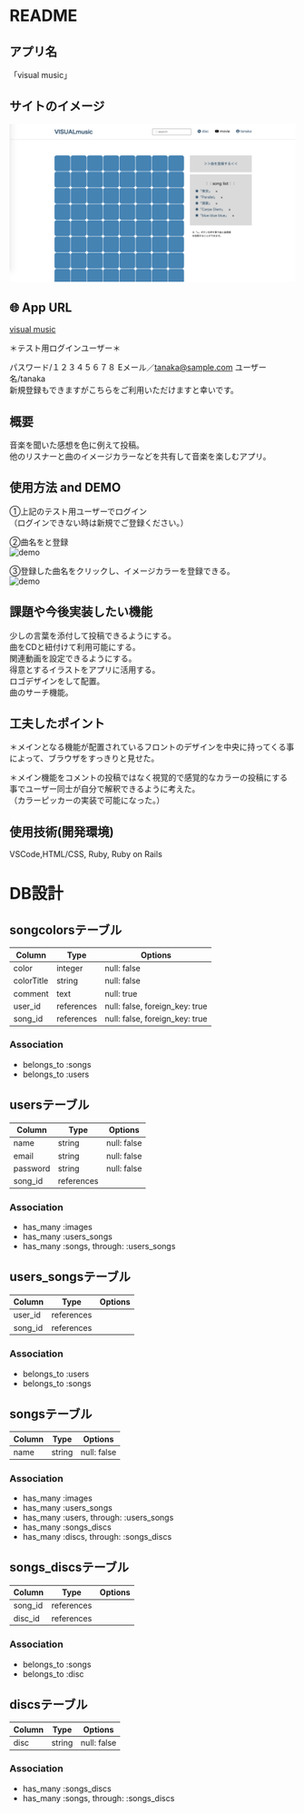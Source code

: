 # README
<!-- 
This README would normally document whatever steps are necessary to get the
application up and running.

Things you may want to cover:

* Ruby version

* System dependencies

* Configuration

* Database creation

* Database initialization

* How to run the test suite

* Services (job queues, cache servers, search engines, etc.)

* Deployment instructions

* ... -->


## アプリ名 

「visual music」

## サイトのイメージ
  
![トップページのイメージ](TopPage.png)  
  
## 🌐 App URL
  
[visual music](https://visualmusicc.herokuapp.com/)  
  
＊テスト用ログインユーザー＊  
  
パスワード/１２３４５６７８ 
Eメール／tanaka@sample.com
ユーザー名/tanaka  
新規登録もできますがこちらをご利用いただけますと幸いです。  
  
  
## 概要
  
音楽を聞いた感想を色に例えて投稿。  
他のリスナーと曲のイメージカラーなどを共有して音楽を楽しむアプリ。  
  
## 使用方法 and DEMO
  
①上記のテスト用ユーザーでログイン  
（ログインできない時は新規でご登録ください。）  
  
②曲名をと登録  
![demo](https://gyazo.com/eb4dbd2f8cf8b42721dcc7c489a2da24/raw)  
  
③登録した曲名をクリックし、イメージカラーを登録できる。  
![demo](https://gyazo.com/1042f8fd85b0caffa2b0815782f922d1/raw)  
  
  
  
## 課題や今後実装したい機能
  
少しの言葉を添付して投稿できるようにする。  
曲をCDと紐付けて利用可能にする。  
関連動画を設定できるようにする。  
得意とするイラストをアプリに活用する。  
ロゴデザインをして配置。  
曲のサーチ機能。  
  
  
## 工夫したポイント
  
＊メインとなる機能が配置されているフロントのデザインを中央に持ってくる事によって、ブラウザをすっきりと見せた。  
  
＊メイン機能をコメントの投稿ではなく視覚的で感覚的なカラーの投稿にする事でユーザー同士が自分で解釈できるように考えた。  
（カラーピッカーの実装で可能になった。）  
  
## 使用技術(開発環境)
  
VSCode,HTML/CSS, Ruby, Ruby on Rails  
  
  
# DB設計

## songcolorsテーブル

|Column|Type|Options|
|------|----|-------|
|color|integer|null: false|
|colorTitle|string|null: false|
|comment|text|null: true|
|user_id|references|null: false, foreign_key: true|
|song_id|references|null: false, foreign_key: true|

### Association
- belongs_to :songs
- belongs_to :users



## usersテーブル

|Column|Type|Options|
|------|----|-------|
|name|string|null: false|
|email|string|null: false|
|password|string|null: false|
|song_id|references ||

### Association
- has_many :images
- has_many :users_songs
- has_many :songs, through: :users_songs



## users_songsテーブル

|Column|Type|Options|
|------|----|-------|
|user_id|references||
|song_id|references||

### Association
- belongs_to :users
- belongs_to :songs



## songsテーブル

|Column|Type|Options|
|------|----|-------|
|name|string|null: false|

### Association
- has_many :images
- has_many :users_songs
- has_many :users, through: :users_songs
- has_many :songs_discs
- has_many :discs, through: :songs_discs



## songs_discsテーブル

|Column|Type|Options|
|------|----|-------|
|song_id|references||
|disc_id|references||

### Association
- belongs_to :songs
- belongs_to :disc



## discsテーブル

|Column|Type|Options|
|------|----|-------|
|disc|string|null: false|

### Association 
- has_many :songs_discs
- has_many :songs, through: :songs_discs
